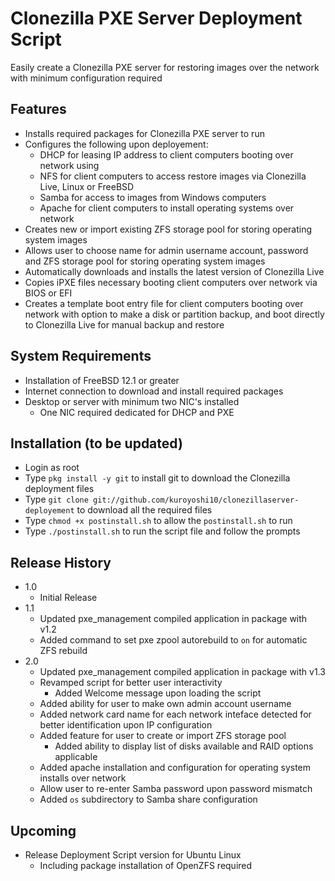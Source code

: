 # Clonezilla PXE Server Deployment Script
Easily create a Clonezilla PXE server for restoring images over the network with minimum configuration required

## Features

- Installs required packages for Clonezilla PXE server to run
- Configures the following upon deployement:
  - DHCP for leasing IP address to client computers booting over network using
  - NFS for client computers to access restore images via Clonezilla Live, Linux or FreeBSD
  - Samba for access to images from Windows computers
  - Apache for client computers to install operating systems over network
- Creates new or import existing ZFS storage pool for storing operating system images
- Allows user to choose name for admin username account, password and ZFS storage pool for storing operating system images
- Automatically downloads and installs the latest version of Clonezilla Live
- Copies iPXE files necessary booting client computers over network via BIOS or EFI
- Creates a template boot entry file for client computers booting over network with option to make a disk or partition backup, and boot directly to Clonezilla Live for manual backup and restore

## System Requirements 

- Installation of FreeBSD 12.1 or greater
- Internet connection to download and install required packages
- Desktop or server with minimum two NIC's installed
  - One NIC required dedicated for DHCP and PXE

## Installation (to be updated)

- Login as root
- Type `pkg install -y git` to install git to download the Clonezilla deployment files
- Type `git clone git://github.com/kuroyoshi10/clonezillaserver-deployement` to download all the required files
- Type `chmod +x postinstall.sh` to allow the `postinstall.sh` to run
- Type `./postinstall.sh` to run the script file and follow the prompts

## Release History

- 1.0
  - Initial Release
- 1.1
  - Updated pxe_management compiled application in package with v1.2
  - Added command to set pxe zpool autorebuild to `on` for automatic ZFS rebuild
- 2.0
  - Updated pxe_management compiled application in package with v1.3
  - Revamped script for better user interactivity
    - Added Welcome message upon loading the script
  - Added ability for user to make own admin account username
  - Added network card name for each network inteface detected for better identification upon IP configuration
  - Added feature for user to create or import ZFS storage pool
    - Added ability to display list of disks available and RAID options applicable
  - Added apache installation and configuration for operating system installs over network
  - Allow user to re-enter Samba password upon password mismatch
  - Added `os` subdirectory to Samba share configuration
  
## Upcoming
  
- Release Deployment Script version for Ubuntu Linux
  - Including package installation of OpenZFS required
